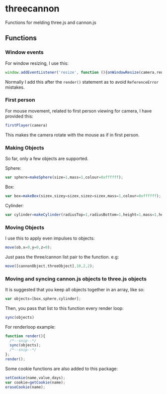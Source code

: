 # threecannon
Functions for melding three.js and cannon.js
## Functions

### Window events
For window resizing, I use this:
```js
window.addEventListener('resize', function (){onWindowResize(camera,renderer)}, false);
```
Normally I add this after the `render()` statement as to avoid `ReferenceError` mistakes.

### First person
For mouse movement, related to first person viewing for camera, I have provided this:
```js
firstPlayer(camera)
```
This makes the camera rotate with the mouse as if in first person.

### Making Objects
So far, only a few objects are supported.

Sphere:
```js
var sphere=makeSphere(size=1,mass=1,colour=0xffffff);
```
Box:
```js
var box=makeBox(sizex,sizey=sizex,sizez=sizex,mass=1,colour=0xffffff);
```
Cylinder:
```js
var cylinder=makeCylinder(radiusTop=1,radiusBottom=1,height=1,mass=1,heightSegments=32,colour=0xffffff);
```
### Moving Objects
I use this to apply even impulses to objects:
```js
move(ob,x=0,y=0,z=0);
```
Just pass the three/cannon list pair to the function.
e.g:
```js
move([cannonObject,threeObject],10,2,2);
```
### Moving and syncing cannon.js objects to three.js objects
It is suggested that you keep all objects together in an array, like so:
```js
var objects=[box,sphere,cylinder];
```
Then, you pass that list to this function every render loop:
```js
sync(objects)
```
For renderloop example:
```js
function render(){
  /*--snip--*/
  sync(objects);
  /*--snip--*/
};
render();
```


Some cookie functions are also added to this package:
```js
setCookie(name,value,days);
var cookie=getCookie(name);
eraseCookie(name);
```
